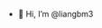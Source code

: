 - 👋 Hi, I’m @liangbm3


<!---
liangbm3/liangbm3 is a ✨ special ✨ repository because its `README.md` (this file) appears on your GitHub profile.
You can click the Preview link to take a look at your changes.
--->
